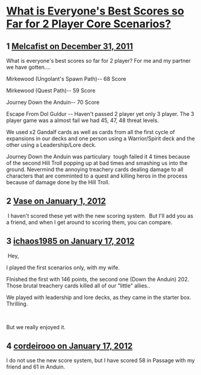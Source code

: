 # [What is Everyone&#039;s Best Scores so Far for 2 Player Core Scenarios?](https://community.fantasyflightgames.com/topic/58256-what-is-everyones-best-scores-so-far-for-2-player-core-scenarios/)

## 1 [Melcafist on December 31, 2011](https://community.fantasyflightgames.com/topic/58256-what-is-everyones-best-scores-so-far-for-2-player-core-scenarios/?do=findComment&comment=573167)

What is everyone's best scores so far for 2 player? For me and my partner we have gotten....

Mirkewood (Ungolant's Spawn Path)-- 68 Score

Mirkewood (Quest Path)-- 59 Score

Journey Down the Anduin-- 70 Score

Escape From Dol Guldur -- Haven't passed 2 player yet only 3 player. The 3 player game was a almost fail we had 45, 47, 48 threat levels.

We used x2 Gandalf cards as well as cards from all the first cycle of expansions in our decks and one person using a Warrior/Spirit deck and the other using a Leadership/Lore deck.

Journey Down the Anduin was particulary  tough failed it 4 times because of the second Hill Troll popping up at bad times and smashing us into the ground. Nevermind the annoying treachery cards dealing damage to all characters that are comminted to a quest and killing heros in the process because of damage done by the Hill Troll.
 

## 2 [Vase on January 1, 2012](https://community.fantasyflightgames.com/topic/58256-what-is-everyones-best-scores-so-far-for-2-player-core-scenarios/?do=findComment&comment=573212)

 I haven't scored these yet with the new scoring system.  But I'll add you as a friend, and when I get around to scoring them, you can compare.

## 3 [ichaos1985 on January 17, 2012](https://community.fantasyflightgames.com/topic/58256-what-is-everyones-best-scores-so-far-for-2-player-core-scenarios/?do=findComment&comment=580892)

 Hey, 

I played the first scenarios only, with my wife.

FInished the first with 146 points, the second one (Down the Anduin) 202. Those brutal treachery cards killed all of our "little" allies.. 

We played with leadership and lore decks, as they came in the starter box. Thrilling. 

 

But we really enjoyed it. 

## 4 [cordeirooo on January 17, 2012](https://community.fantasyflightgames.com/topic/58256-what-is-everyones-best-scores-so-far-for-2-player-core-scenarios/?do=findComment&comment=580903)

I do not use the new score system, but I have scored 58 in Passage with my friend and 61 in Anduin.

